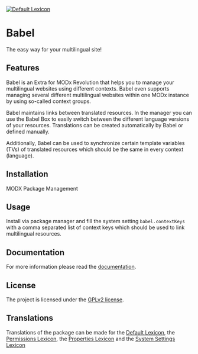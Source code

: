 [![Default Lexicon](https://hosted.weblate.org/widget/modx-extras/babel/standard/svg-badge.svg)](https://hosted.weblate.org/projects/modx-extras/babel/)

# Babel

The easy way for your multilingual site!

## Features

Babel is an Extra for MODx Revolution that helps you to manage your multilingual
websites using different contexts. Babel even supports managing several different
multilingual websites within one MODx instance by using so-called context groups.

Babel maintains links between translated resources. In the manager you can use
the Babel Box to easily switch between the different language versions
of your resources. Translations can be created automatically by Babel or defined
manually.

Additionally, Babel can be used to synchronize certain template variables (TVs)
of translated resources which should be the same in every context (language).

## Installation

MODX Package Management

## Usage

Install via package manager and fill the system setting `babel.contextKeys` with
a comma separated list of context keys which should be used to link multilingual
resources.

## Documentation

For more information please read the [documentation](https://mikrobi.github.io/babel/).

## License

The project is licensed under the [GPLv2 license](https://github.com/mikrobi/babel/LICENSE.md).

## Translations

Translations of the package can be made for the [Default Lexicon](https://hosted.weblate.org/projects/modx-extras/babel/standard/), the [Permissions Lexicon](https://hosted.weblate.org/projects/modx-extras/babel/permissions/), the [Properties Lexicon](https://hosted.weblate.org/projects/modx-extras/babel/properties/) and the [System Settings Lexicon](https://hosted.weblate.org/projects/modx-extras/babel/system-settings/)
